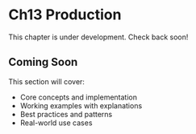 # Ch13 Production

This chapter is under development. Check back soon!

## Coming Soon

This section will cover:
- Core concepts and implementation
- Working examples with explanations
- Best practices and patterns
- Real-world use cases
